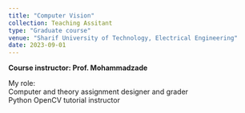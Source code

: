 ```yaml
---
title: "Computer Vision"
collection: Teaching Assitant
type: "Graduate course"
venue: "Sharif University of Technology, Electrical Engineering"
date: 2023-09-01
---
```


<b>Course instructor: Prof. Mohammadzade</b>

My role:
<br>Computer and theory assignment designer and grader
<br>Python OpenCV tutorial instructor

